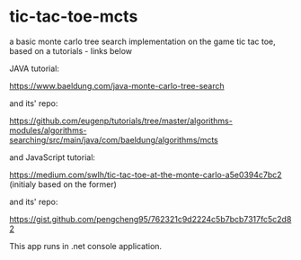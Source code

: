 # tic-tac-toe-mcts

a basic monte carlo tree search implementation on the game tic tac toe, based on a tutorials - links below

JAVA tutorial:

https://www.baeldung.com/java-monte-carlo-tree-search

and its' repo:

https://github.com/eugenp/tutorials/tree/master/algorithms-modules/algorithms-searching/src/main/java/com/baeldung/algorithms/mcts

and JavaScript tutorial:

https://medium.com/swlh/tic-tac-toe-at-the-monte-carlo-a5e0394c7bc2 (initialy based on the former)

and its' repo:

https://gist.github.com/pengcheng95/762321c9d2224c5b7bcb7317fc5c2d82

This app runs in .net console application.

